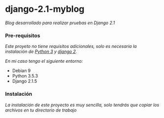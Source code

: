 # django-2.1-myblog

_Blog desarrollado para realizar pruebas en Django 2.1_


### Pre-requisitos

_Este proyeto no tiene requisitos adicionales, solo es necesaria la instalación de [Python 3](https://www.python.org) y [django 2](https://www.djangoproject.com)._

_En mi caso tengo el siguiente entorno:_

* Debian 9
* Python 3.5.3
* Django 2.1.5


### Instalación

_La instalación de este proyecto es muy sencilla, solo tendrás que copiar los archivos en tu directorio de trabajo_
